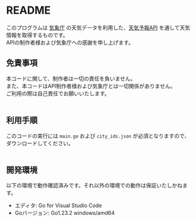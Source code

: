 # README

このプログラムは [気象庁](https://www.jma.go.jp/) の天気データを利用した、[天気予報API](https://weather.tsukumijima.net/) を通して天気情報を取得するものです。<br>
APIの制作者様および気象庁への感謝を申し上げます。<br>

## 免責事項
本コードに関して、制作者は一切の責任を負いません。<br>
また、本コードはAPI制作者様および気象庁とは一切関係がありません。<br>
ご利用の際は自己責任でお願いいたします。<br>
<br>

## 利用手順
このコードの実行には `main.go` および `city_ids.json` が必須となりますので、ダウンロードしてください。<br>
<br>

## 開発環境
以下の環境で動作確認済みです。それ以外の環境での動作は保証いたしかねます。<br>
- エディタ: Go for Visual Studio Code<br>
- Goバージョン: Go1.23.2 windows/amd64<br>
